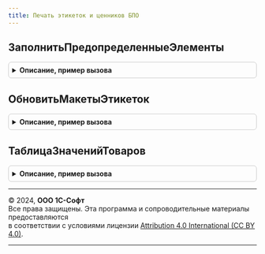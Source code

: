 ```yaml
---
title: Печать этикеток и ценников БПО
---
```



## ЗаполнитьПредопределенныеЭлементы
<details style="margin: 1em 0; padding: 0.5em; border: 1px solid #ccc; border-radius: 6px;">

<summary style="font-weight: bold; cursor: pointer;">Описание, пример вызова</summary>

```bsl

// Процедура заполняет предопределенные элементы в справочнике Шаблоны этикеток и ценников.
//
Процедура ЗаполнитьПредопределенныеЭлементы() Экспорт
```

Пример вызова
```bsl
ПечатьЭтикетокИЦенниковБПО.ЗаполнитьПредопределенныеЭлементы() 
```
</details>

## ОбновитьМакетыЭтикеток
<details style="margin: 1em 0; padding: 0.5em; border: 1px solid #ccc; border-radius: 6px;">

<summary style="font-weight: bold; cursor: pointer;">Описание, пример вызова</summary>

```bsl

// Обновить макеты этикеток на новый формат.
//
// Параметры:
//  Параметры - Структура
//
Процедура ОбновитьМакетыЭтикеток(Параметры = Неопределено) Экспорт
```

Пример вызова
```bsl
ПечатьЭтикетокИЦенниковБПО.ОбновитьМакетыЭтикеток(Параметры);
```
</details>

## ТаблицаЗначенийТоваров
<details style="margin: 1em 0; padding: 0.5em; border: 1px solid #ccc; border-radius: 6px;">

<summary style="font-weight: bold; cursor: pointer;">Описание, пример вызова</summary>

```bsl

// Возвращает таблицу значений товаров для печати этикеток
//
// Возвращаемое значение:
//  ТаблицаЗначений:
//   * Выбран - Булево
//   * НоменклатураБПО - ОпределяемыйТип.НоменклатураБПО
//   * ХарактеристикаБПО - ОпределяемыйТип.ХарактеристикаБПО
//   * УпаковкаБПО - ОпределяемыйТип.УпаковкаБПО
//   * ОрганизацияБПО - ОпределяемыйТип.ОрганизацияБПО
//   * Цена - ОпределяемыйТип.ДенежнаяСуммаНеотрицательная
//   * Штрихкод - Строка
//   * ШаблонЦенникаЭтикетки - СправочникСсылка.ШаблоныЭтикетокИЦенниковБПО
//   * Количество - Число
//   * НомерСтроки - Число
//   * ИсходныйНомерСтроки - Число
//
Функция ТаблицаЗначенийТоваров() Экспорт
```

Пример вызова
```bsl
Результат = ПечатьЭтикетокИЦенниковБПО.ТаблицаЗначенийТоваров() 
```
</details>

---

© 2024, **ООО 1С-Софт**  
Все права защищены. Эта программа и сопроводительные материалы предоставляются  
в соответствии с условиями лицензии [Attribution 4.0 International (CC BY 4.0)](https://creativecommons.org/licenses/by/4.0/legalcode).

---
